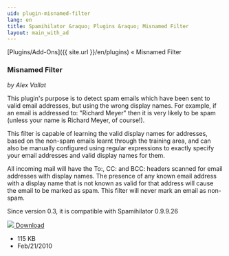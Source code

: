 ```yaml
---
uid: plugin-misnamed-filter
lang: en
title: Spamihilator &raquo; Plugins &raquo; Misnamed Filter
layout: main_with_ad
---
```


[Plugins/Add-Ons]({{ site.url }}/en/plugins) &laquo; Misnamed Filter

### Misnamed Filter

_by Alex Vallat_

This plugin's purpose is to detect spam emails which have been sent to valid email addresses, but using the wrong display names. For example, if an email is addressed to: "Richard Meyer"  then it is very likely to be spam (unless your name is Richard Meyer, of course!).

This filter is capable of learning the valid display names for addresses, based on the non-spam emails learnt through the training area, and can also be manually configured using regular expressions to exactly specify your email addresses and valid display names for them.

All incoming mail will have the To:, CC: and BCC: headers scanned for email addresses with display names. The presence of any known email address with a display name that is not known as valid for that address will cause the email to be marked as spam. This filter will never mark an email as non-spam.

Since version 0.3, it is compatible with Spamihilator 0.9.9.26

<div class="downloadsection">
<a href="http://www.byalexv.co.uk/spamihilator/MisnamedFilter-0.5.exe" class="radius button left" id="download-button"><img src="{{site.url}}/images/download-arrow.png"> Download</a>
<ul id="download-notes">
<li>115 KB</li>
<li>Feb/21/2010</li>
</ul>
</div>


